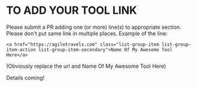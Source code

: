 # TO ADD YOUR TOOL LINK

Please submit a PR adding one (or more) line(s) to appropriate section. Please don't put same link in multiple places. Example of the line:
```
<a href="https://agiletravels.com" class="list-group-item list-group-item-action list-group-item-secondary">Name Of My Awesome Tool Here</a>
```
(Obviously replace the url and Name Of My Awesome Tool Here)

Details coming!

